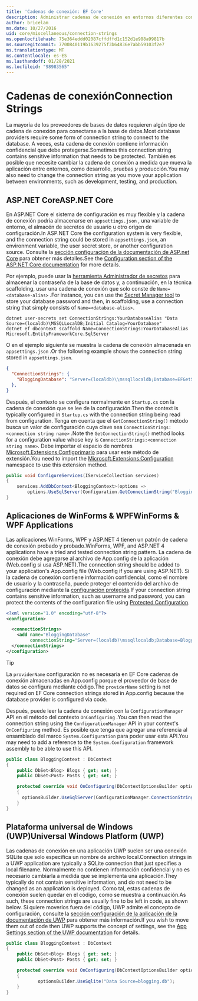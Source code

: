 ```yaml
---
title: 'Cadenas de conexión: EF Core'
description: Administrar cadenas de conexión en entornos diferentes con Entity Framework Core
author: bricelam
ms.date: 10/27/2016
uid: core/miscellaneous/connection-strings
ms.openlocfilehash: 75e364eddd02087cffdffd1c152d1e988a99817b
ms.sourcegitcommit: 7700840119b1639275f3b64836e7abb59103f2e7
ms.translationtype: MT
ms.contentlocale: es-ES
ms.lasthandoff: 01/28/2021
ms.locfileid: "98983565"
---
```

# <a name="connection-strings"></a><span data-ttu-id="cd489-103">Cadenas de conexión</span><span class="sxs-lookup"><span data-stu-id="cd489-103">Connection Strings</span></span>

<span data-ttu-id="cd489-104">La mayoría de los proveedores de bases de datos requieren algún tipo de cadena de conexión para conectarse a la base de datos.</span><span class="sxs-lookup"><span data-stu-id="cd489-104">Most database providers require some form of connection string to connect to the database.</span></span> <span data-ttu-id="cd489-105">A veces, esta cadena de conexión contiene información confidencial que debe protegerse.</span><span class="sxs-lookup"><span data-stu-id="cd489-105">Sometimes this connection string contains sensitive information that needs to be protected.</span></span> <span data-ttu-id="cd489-106">También es posible que necesite cambiar la cadena de conexión a medida que mueva la aplicación entre entornos, como desarrollo, pruebas y producción.</span><span class="sxs-lookup"><span data-stu-id="cd489-106">You may also need to change the connection string as you move your application between environments, such as development, testing, and production.</span></span>

## <a name="aspnet-core"></a><span data-ttu-id="cd489-107">ASP.NET Core</span><span class="sxs-lookup"><span data-stu-id="cd489-107">ASP.NET Core</span></span>

<span data-ttu-id="cd489-108">En ASP.NET Core el sistema de configuración es muy flexible y la cadena de conexión podría almacenarse en `appsettings.json` , una variable de entorno, el almacén de secretos de usuario u otro origen de configuración.</span><span class="sxs-lookup"><span data-stu-id="cd489-108">In ASP.NET Core the configuration system is very flexible, and the connection string could be stored in `appsettings.json`, an environment variable, the user secret store, or another configuration source.</span></span> <span data-ttu-id="cd489-109">Consulte la [sección configuración de la documentación de ASP.net Core](/aspnet/core/fundamentals/configuration) para obtener más detalles.</span><span class="sxs-lookup"><span data-stu-id="cd489-109">See the [Configuration section of the ASP.NET Core documentation](/aspnet/core/fundamentals/configuration) for more details.</span></span>

<span data-ttu-id="cd489-110">Por ejemplo, puede usar la [herramienta Administrador de secretos](/aspnet/core/security/app-secrets#secret-manager) para almacenar la contraseña de la base de datos y, a continuación, en la técnica scaffolding, usar una cadena de conexión que solo conste de `Name=<database-alias>` .</span><span class="sxs-lookup"><span data-stu-id="cd489-110">For instance, you can use the [Secret Manager tool](/aspnet/core/security/app-secrets#secret-manager) to store your database password and then, in scaffolding, use a connection string that simply consists of `Name=<database-alias>`.</span></span>

```dotnetcli
dotnet user-secrets set ConnectionStrings:YourDatabaseAlias "Data Source=(localdb)\MSSQLLocalDB;Initial Catalog=YourDatabase"
dotnet ef dbcontext scaffold Name=ConnectionStrings:YourDatabaseAlias Microsoft.EntityFrameworkCore.SqlServer
```

<span data-ttu-id="cd489-111">O en el ejemplo siguiente se muestra la cadena de conexión almacenada en `appsettings.json` .</span><span class="sxs-lookup"><span data-stu-id="cd489-111">Or the following example shows the connection string stored in `appsettings.json`.</span></span>

```json
{
  "ConnectionStrings": {
    "BloggingDatabase": "Server=(localdb)\\mssqllocaldb;Database=EFGetStarted.ConsoleApp.NewDb;Trusted_Connection=True;"
  },
}
```

<span data-ttu-id="cd489-112">Después, el contexto se configura normalmente en `Startup.cs` con la cadena de conexión que se lee de la configuración.</span><span class="sxs-lookup"><span data-stu-id="cd489-112">Then the context is typically configured in `Startup.cs` with the connection string being read from configuration.</span></span> <span data-ttu-id="cd489-113">Tenga en cuenta que el `GetConnectionString()` método busca un valor de configuración cuya clave sea `ConnectionStrings:<connection string name>` .</span><span class="sxs-lookup"><span data-stu-id="cd489-113">Note the `GetConnectionString()` method looks for a configuration value whose key is `ConnectionStrings:<connection string name>`.</span></span> <span data-ttu-id="cd489-114">Debe importar el espacio de nombres [Microsoft.Extensions.Configprimario](/dotnet/api/microsoft.extensions.configuration) para usar este método de extensión.</span><span class="sxs-lookup"><span data-stu-id="cd489-114">You need to import the [Microsoft.Extensions.Configuration](/dotnet/api/microsoft.extensions.configuration) namespace to use this extension method.</span></span>

```csharp
public void ConfigureServices(IServiceCollection services)
{
    services.AddDbContext<BloggingContext>(options =>
        options.UseSqlServer(Configuration.GetConnectionString("BloggingDatabase")));
}
```

## <a name="winforms--wpf-applications"></a><span data-ttu-id="cd489-115">Aplicaciones de WinForms & WPF</span><span class="sxs-lookup"><span data-stu-id="cd489-115">WinForms & WPF Applications</span></span>

<span data-ttu-id="cd489-116">Las aplicaciones WinForms, WPF y ASP.NET 4 tienen un patrón de cadena de conexión probado y probado.</span><span class="sxs-lookup"><span data-stu-id="cd489-116">WinForms, WPF, and ASP.NET 4 applications have a tried and tested connection string pattern.</span></span> <span data-ttu-id="cd489-117">La cadena de conexión debe agregarse al archivo de App.config de la aplicación (Web.config si usa ASP.NET).</span><span class="sxs-lookup"><span data-stu-id="cd489-117">The connection string should be added to your application's App.config file (Web.config if you are using ASP.NET).</span></span> <span data-ttu-id="cd489-118">Si la cadena de conexión contiene información confidencial, como el nombre de usuario y la contraseña, puede proteger el contenido del archivo de configuración mediante la [configuración protegida](/dotnet/framework/data/adonet/connection-strings-and-configuration-files#encrypting-configuration-file-sections-using-protected-configuration).</span><span class="sxs-lookup"><span data-stu-id="cd489-118">If your connection string contains sensitive information, such as username and password, you can protect the contents of the configuration file using [Protected Configuration](/dotnet/framework/data/adonet/connection-strings-and-configuration-files#encrypting-configuration-file-sections-using-protected-configuration).</span></span>

```xml
<?xml version="1.0" encoding="utf-8"?>
<configuration>

  <connectionStrings>
    <add name="BloggingDatabase"
         connectionString="Server=(localdb)\mssqllocaldb;Database=Blogging;Trusted_Connection=True;" />
  </connectionStrings>
</configuration>
```

> [!TIP]
> <span data-ttu-id="cd489-119">La `providerName` configuración no es necesaria en EF Core cadenas de conexión almacenadas en App.config porque el proveedor de base de datos se configura mediante código.</span><span class="sxs-lookup"><span data-stu-id="cd489-119">The `providerName` setting is not required on EF Core connection strings stored in App.config because the database provider is configured via code.</span></span>

<span data-ttu-id="cd489-120">Después, puede leer la cadena de conexión con la `ConfigurationManager` API en el método del contexto `OnConfiguring` .</span><span class="sxs-lookup"><span data-stu-id="cd489-120">You can then read the connection string using the `ConfigurationManager` API in your context's `OnConfiguring` method.</span></span> <span data-ttu-id="cd489-121">Es posible que tenga que agregar una referencia al ensamblado del marco `System.Configuration` para poder usar esta API.</span><span class="sxs-lookup"><span data-stu-id="cd489-121">You may need to add a reference to the `System.Configuration` framework assembly to be able to use this API.</span></span>

```csharp
public class BloggingContext : DbContext
{
    public DbSet<Blog> Blogs { get; set; }
    public DbSet<Post> Posts { get; set; }

    protected override void OnConfiguring(DbContextOptionsBuilder optionsBuilder)
    {
      optionsBuilder.UseSqlServer(ConfigurationManager.ConnectionStrings["BloggingDatabase"].ConnectionString);
    }
}
```

## <a name="universal-windows-platform-uwp"></a><span data-ttu-id="cd489-122">Plataforma universal de Windows (UWP)</span><span class="sxs-lookup"><span data-stu-id="cd489-122">Universal Windows Platform (UWP)</span></span>

<span data-ttu-id="cd489-123">Las cadenas de conexión en una aplicación UWP suelen ser una conexión SQLite que solo especifica un nombre de archivo local.</span><span class="sxs-lookup"><span data-stu-id="cd489-123">Connection strings in a UWP application are typically a SQLite connection that just specifies a local filename.</span></span> <span data-ttu-id="cd489-124">Normalmente no contienen información confidencial y no es necesario cambiarla a medida que se implementa una aplicación.</span><span class="sxs-lookup"><span data-stu-id="cd489-124">They typically do not contain sensitive information, and do not need to be changed as an application is deployed.</span></span> <span data-ttu-id="cd489-125">Como tal, estas cadenas de conexión suelen quedar en el código, como se muestra a continuación.</span><span class="sxs-lookup"><span data-stu-id="cd489-125">As such, these connection strings are usually fine to be left in code, as shown below.</span></span> <span data-ttu-id="cd489-126">Si quiere moverlos fuera del código, UWP admite el concepto de configuración, consulte la [sección configuración de la aplicación de la documentación de UWP](/windows/uwp/app-settings/store-and-retrieve-app-data) para obtener más información.</span><span class="sxs-lookup"><span data-stu-id="cd489-126">If you wish to move them out of code then UWP supports the concept of settings, see the [App Settings section of the UWP documentation](/windows/uwp/app-settings/store-and-retrieve-app-data) for details.</span></span>

```csharp
public class BloggingContext : DbContext
{
    public DbSet<Blog> Blogs { get; set; }
    public DbSet<Post> Posts { get; set; }

    protected override void OnConfiguring(DbContextOptionsBuilder optionsBuilder)
    {
            optionsBuilder.UseSqlite("Data Source=blogging.db");
    }
}
```
